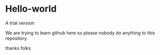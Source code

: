 # Hello-world
A trial version

We are trying to learn github here so please nobody do anything to this repository.

thanks folks
